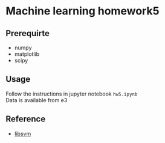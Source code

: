 # Machine learning homework5

## Prerequirte
- numpy
- matplotlib
- scipy

## Usage
Follow the instructions in jupyter notebook `hw5.ipynb`  
Data is available from e3

## Reference
- [libsvm](https://github.com/cjlin1/libsvm)